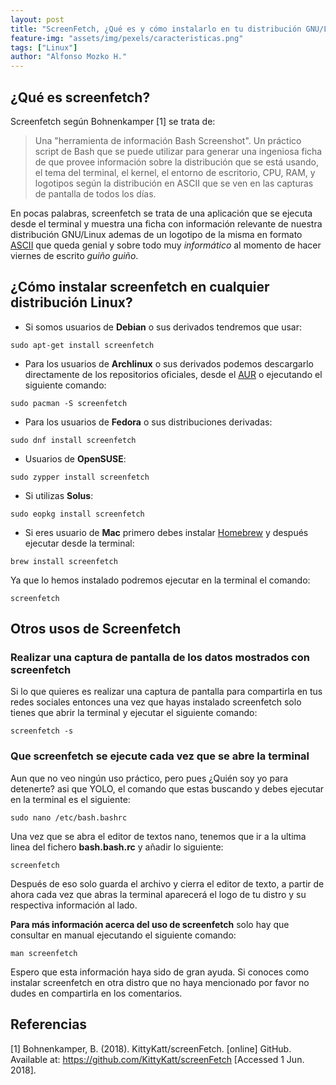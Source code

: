 ```yaml
---
layout: post
title: "ScreenFetch, ¿Qué es y cómo instalarlo en tu distribución GNU/Linux?"
feature-img: "assets/img/pexels/caracteristicas.png"
tags: ["Linux"]
author: "Alfonso Mozko H."
---
```

## ¿Qué es screenfetch?
Screenfetch según Bohnenkamper [1] se trata de:
>  Una "herramienta de información Bash Screenshot". Un práctico script de Bash que se puede utilizar para generar una ingeniosa ficha de que provee información sobre la distribución que se está usando, el tema del terminal, el kernel, el entorno de escritorio, CPU, RAM, y logotipos según la distribución en ASCII que se ven en las capturas de pantalla de todos los días.

En pocas palabras, screenfetch se trata de una aplicación que se ejecuta desde el terminal y muestra una ficha con información relevante de nuestra distribución GNU/Linux ademas de un logotipo de la misma en formato [ASCII](https://es.wikipedia.org/wiki/ASCII) que queda genial y sobre todo muy *informático* al momento de hacer viernes de escrito *guiño guiño*.

## ¿Cómo instalar screenfetch en cualquier distribución Linux?

* Si somos usuarios de **Debian** o sus derivados tendremos que usar:

`sudo apt-get install screenfetch`

* Para los usuarios de **Archlinux** o sus derivados podemos descargarlo directamente de los repositorios oficiales, desde el [AUR](https://aur.archlinux.org/packages/screenfetch-git) o ejecutando el siguiente comando:

`sudo pacman -S screenfetch`

* Para los usuarios de **Fedora** o sus distribuciones derivadas:

`sudo dnf install screenfetch`

* Usuarios de **OpenSUSE**:

`sudo zypper install screenfetch`

* Si utilizas **Solus**:

`sudo eopkg install screenfetch`

* Si eres usuario de **Mac** primero debes instalar [Homebrew](https://brew.sh/) y después ejecutar desde la terminal:

`brew install screenfetch`


Ya que lo hemos instalado podremos ejecutar en la terminal el comando:

`screenfetch`

## Otros usos de Screenfetch

### Realizar una captura de pantalla de los datos mostrados con screenfetch
Si lo que quieres es realizar una captura de pantalla para compartirla en tus redes sociales entonces una vez que hayas instalado screenfetch solo tienes que abrir la terminal y ejecutar el siguiente comando:

`screenfetch -s`


### Que screenfetch se ejecute cada vez que se abre la terminal
Aun que no veo ningún uso práctico, pero pues ¿Quién soy yo para detenerte? asi que YOLO, el comando que estas buscando y debes ejecutar en la terminal es el siguiente:

`sudo nano /etc/bash.bashrc`

Una vez que se abra el editor de textos nano, tenemos que ir a la ultima linea del fichero **bash.bash.rc** y añadir lo siguiente:

`screenfetch`

Después de eso solo guarda el archivo y cierra el editor de texto, a partir de ahora cada vez que abras la terminal aparecerá el logo de tu distro y su respectiva información al lado.

**Para más información acerca del uso de screenfetch** solo hay que consultar en manual ejecutando el siguiente comando:

`man screenfetch`

Espero que esta información haya sido de gran ayuda.
Si conoces como instalar screenfetch en otra distro que no haya mencionado por favor no dudes en compartirla en los comentarios.

## Referencias 
[1] Bohnenkamper, B. (2018). KittyKatt/screenFetch. [online] GitHub. Available at: https://github.com/KittyKatt/screenFetch [Accessed 1 Jun. 2018].


